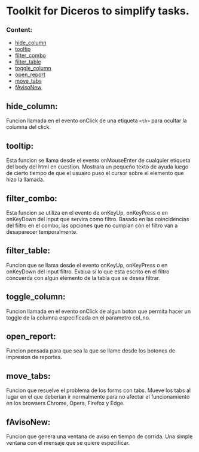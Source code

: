 # Toolkit for Diceros to simplify tasks.

### Content:
- [hide_column](#hide_column)
- [tooltip](#tooltip)
- [filter_combo](#filter_combo)
- [filter_table](#filter_table)
- [toggle_column](#toggle_column)
- [open_report](#open_report)
- [move_tabs](#move_tabs)
- [fAvisoNew](#fAvisoNew)

## hide_column:
Funcion llamada en el evento onClick de una etiqueta ```<th>``` para ocultar la columna del click.

## tooltip:
Esta funcion se llama desde el evento onMouseEnter de cualquier etiqueta del body del html en cuestion. Mostrara un pequeño texto de ayuda luego de cierto tiempo de que el usuairo puso el cursor sobre el elemento que hizo la llamada.

## filter_combo:
Esta funcion se utiliza en el evento de onKeyUp, onKeyPress o en onKeyDown del input que servira como filtro. Basado en las coincidencias del filtro en el combo, las opciones que no cumplan con	el filtro van a desaparecer temporalmente.

## filter_table:
Funcion que se llama desde el evento onKeyUp, onKeyPress o en onKeyDown del input filtro. Evalua si lo que esta escrito en el filtro concuerda con algun elemento de la tabla que se desea filtrar.

## toggle_column:
Funcion llamada en el evento onClick de algun boton que permita hacer un toggle de la columna especificada en el parametro col_no.

## open_report:
Funcion pensada para que sea la que se llame desde los botones de impresion de reportes.

## move_tabs:
Funcion que resuelve el problema de los forms con tabs. Mueve los tabs al lugar en el que deberian ir normalmente para no afectar el funcionamiento en los browsers Chrome, Opera, Firefox y Edge.

## fAvisoNew:
Funcion que genera una ventana de aviso en tiempo de corrida. Una simple ventana con el mensaje que se quiere especificar.
